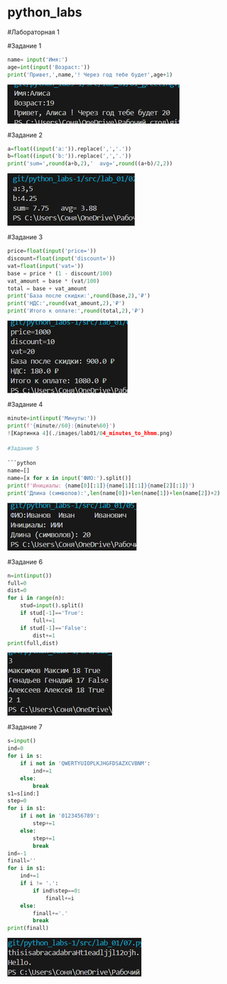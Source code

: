 # python_labs
#Лабораторная 1

#Задание 1

```python
name= input('Имя:')
age=int(input('Возраст:'))
print('Привет,',name,'! Через год тебе будет',age+1)
```
![Картинка 1](./images/lab01/01_greeting.png)

#Задание 2

```python
a=float((input('a:')).replace(',','.'))
b=float((input('b:')).replace(',','.'))
print('sum=',round(a+b,2),'  avg=',round((a+b)/2,2))
```
![Картинка 2](./images/lab01/02_sum_avg.png)

#Задание 3

```python
price=float(input('price='))
discount=float(input('discount='))
vat=float(input('vat='))
base = price * (1 - discount/100)
vat_amount = base * (vat/100)
total = base + vat_amount
print('База после скидки:',round(base,2),'₽')
print('НДС:',round(vat_amount,2),'₽')
print('Итого к оплате:',round(total,2),'₽')
```
![Картинка 3](./images/lab01/03_discount_vat.png)

#Задание 4

```python
minute=int(input('Минуты:'))
print(f'{minute//60}:{minute%60}')
![Картинка 4](./images/lab01/04_minutes_to_hhmm.png)

#Задание 5

```python
name=[]
name=[x for x in input('ФИО:').split()]
print(f'Инициалы: {name[0][:1]}{name[1][:1]}{name[2][:1]}')
print('Длина (символов):',len(name[0])+len(name[1])+len(name[2])+2)
```
![Картинка 5](./images/lab01/05_initials_and_len.png)

#Задание 6

```python
n=int(input())
full=0
dist=0
for i in range(n):
    stud=input().split()
    if stud[-1]=='True':
        full+=1
    if stud[-1]=='False':
        dist+=1
print(full,dist)
```
![Картинка 6](./images/lab01/06.png)

#Задание 7

```python
s=input()
ind=0
for i in s:
    if i not in 'QWERTYUIOPLKJHGFDSAZXCVBNM':
        ind+=1
    else:
        break
s1=s[ind:]
step=0
for i in s1:
    if i not in '0123456789':
        step+=1
    else:
        step+=1
        break
ind=-1
finall=''
for i in s1:
    ind+=1
    if i != '.':
        if ind%step==0:
            finall+=i
    else:
        finall+='.'
        break
print(finall)
```
![Картинка 7](./images/lab01/07.png)
